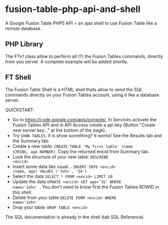fusion-table-php-api-and-shell
==============================

A Google Fusion Table PHP5 API + an ajax shell to use Fusion Table like a remote database.

PHP Library
------------------------------
The FTv1 class allow to perform all (?) the Fusion Tables commands, directly from you server. A complete example will be added shortly.

FT Shell
------------------------------
The Fusion Table Shell is a HTML shell thats allow to send the SQL commands directly on your Fusion Tables account, using it like a database server.

QUICKSTART:

- Go to https://code.google.com/apis/console/, In Services activate the Fusion Tables API and in API Access create a api key (Button "Create new server key..." at the bottom of the page).
- Try <code>SHOW TABLES</code>. It is show something? It works! See the Results tab and the Summary tab.
- Create a new table: <code>CREATE TABLE 'My first table' (name STRING, age NUMBER)</code>. Copy the returned encid from Summary tab.
- Look the structure of your new table: <code>DESCRIBE &lt;encid&gt;</code>
- Insert some data like usual... <code>INSERT INTO &lt;encid&gt; (name, age) VALUES ('John', '34')</code>
- Select the data <code>SELECT * FROM &lt;encid&gt; LIMIT 10 </code>
- Update the data <code>UPDATE &lt;encid&gt; SET age='35' WHERE name='John' </code>. You don't need to know first the Fusion Tables ROWID in this shell.
- Delete from your table <code>DELETE FORM &lt;encid&gt; WHERE name='John'</code>
- Drop your table: <code>DROP TABLE &lt;encid&gt;</code>

The SQL documentation is already in the shell (tab SQL Reference).
			


